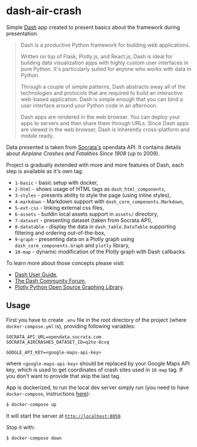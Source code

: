 # dash-air-crash

Simple [Dash](https://dash.plot.ly/) app created to present basics about the framework during presentation.

> Dash is a productive Python framework for building web applications.
> 
> Written on top of Flask, Plotly.js, and React.js, Dash is ideal for building data visualization apps with highly custom user interfaces in pure Python. It's particularly suited for anyone who works with data in Python.
>
> Through a couple of simple patterns, Dash abstracts away all of the technologies and protocols that are required to build an interactive web-based application. Dash is simple enough that you can bind a user interface around your Python code in an afternoon.
>
> Dash apps are rendered in the web browser. You can deploy your apps to servers and then share them through URLs. Since Dash apps are viewed in the web browser, Dash is inherently cross-platform and mobile ready.

Data presented is taken from [Socrata's](https://opendata.socrata.com/Government/Airplane-Crashes-and-Fatalities-Since-1908/q2te-8cvq) opendata API. It contains details about _Airplane Crashes and Fatalities Since 1908_ (up to 2009).

Project is gradually extended with more and more features of Dash, each step is available as it's own tag:

 - `1-basic` - basic setup with docker,
 - `2-html` - shows usage of HTML tags as `dash_html_components`,
 - `3-styles` - presents ability to style the page (using inline styles),
 - `4-markdown` - Markdown support with `dash_core_components.Markdown`,
 - `5-ext-css` - linking external css files,
 - `6-assets` - buildin local assets support in `assets/` directory,
 - `7-dataset` - presenting dataset (taken from Socrata API),
 - `8-datatable` - display the data in `dash_table.DataTable` supporting filtering and ordering out-of-the-box,
 - `9-graph` - presenting data on a Plotly graph using `dash_core_components.Graph` and `plotly` library,
 - `10-map` - dynamic modification of the Plotly graph with Dash callbacks.

To learn more about those concepts please visit:

- [Dash User Guide](https://dash.plot.ly/),
- [The Dash Community Forum](https://community.plot.ly/c/dash),
- [Plotly Python Open Source Graphing Library](https://plot.ly/python/).


## Usage

First you have to create `.env` file in the root directory of the project (where `docker-compose.yml` is), providing following variables:
```
SOCRATA_API_URL=opendata.socrata.com
SOCRATA_AIRCRASHES_DATASET_ID=q2te-8cvq

GOOGLE_API_KEY=<google-maps-api-key>
```
where `<google-maps-api-key>` should be replaced by your Google Maps API key, which is used to get coordinates of crash sites used in `10-map` tag. If you don't want to provide that skip the last tag.


App is dockerized, to run the local dev server simply run (you need to have `docker-compose`, instructions [here](https://docs.docker.com/compose/install/)):

```bash
$ docker-compose up
```

It will start the server at [`http://localhost:8050`](http://localhost:8050).

Stop it with:

```bash
$ docker-compose down
```
